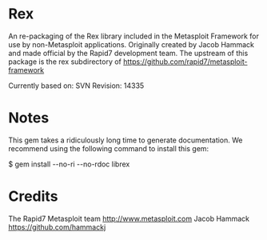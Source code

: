 # Rex

An re-packaging of the Rex library included in the Metasploit Framework for use by non-Metasploit applications. Originally created by Jacob Hammack and 
made official by the Rapid7 development team. The upstream of this package is the rex subdirectory of https://github.com/rapid7/metasploit-framework

Currently based on:
SVN Revision: 14335

# Notes

This gem takes a ridiculously long time to generate documentation. We recommend using the following command to install this gem:

$ gem install --no-ri --no-rdoc librex

# Credits
The Rapid7 Metasploit team <http://www.metasploit.com>
Jacob Hammack <https://github.com/hammackj>
